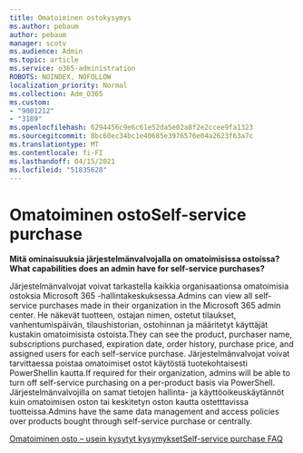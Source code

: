 ```yaml
---
title: Omatoiminen ostokysymys
ms.author: pebaum
author: pebaum
manager: scotv
ms.audience: Admin
ms.topic: article
ms.service: o365-administration
ROBOTS: NOINDEX, NOFOLLOW
localization_priority: Normal
ms.collection: Adm_O365
ms.custom:
- "9001212"
- "3189"
ms.openlocfilehash: 6294456c9e6c61e52da5e02a8f2e2ccee9fa1323
ms.sourcegitcommit: 8bc60ec34bc1e40685e3976576e04a2623f63a7c
ms.translationtype: MT
ms.contentlocale: fi-FI
ms.lasthandoff: 04/15/2021
ms.locfileid: "51835628"
---
```

# <a name="self-service-purchase"></a><span data-ttu-id="017a3-102">Omatoiminen osto</span><span class="sxs-lookup"><span data-stu-id="017a3-102">Self-service purchase</span></span>

<span data-ttu-id="017a3-103">**Mitä ominaisuuksia järjestelmänvalvojalla on omatoimisissa ostoissa?**</span><span class="sxs-lookup"><span data-stu-id="017a3-103">**What capabilities does an admin have for self-service purchases?**</span></span>

<span data-ttu-id="017a3-104">Järjestelmänvalvojat voivat tarkastella kaikkia organisaationsa omatoimisia ostoksia Microsoft 365 -hallintakeskuksessa.</span><span class="sxs-lookup"><span data-stu-id="017a3-104">Admins can view all self-service purchases made in their organization in the Microsoft 365 admin center.</span></span> <span data-ttu-id="017a3-105">He näkevät tuotteen, ostajan nimen, ostetut tilaukset, vanhentumispäivän, tilaushistorian, ostohinnan ja määritetyt käyttäjät kustakin omatoimisista ostoista.</span><span class="sxs-lookup"><span data-stu-id="017a3-105">They can see the product, purchaser name, subscriptions purchased, expiration date, order history, purchase price, and assigned users for each self-service purchase.</span></span>  <span data-ttu-id="017a3-106">Järjestelmänvalvojat voivat tarvittaessa poistaa omatoimiset ostot käytöstä tuotekohtaisesti PowerShellin kautta.</span><span class="sxs-lookup"><span data-stu-id="017a3-106">If required for their organization, admins will be able to turn off self-service purchasing on a per-product basis via PowerShell.</span></span>  <span data-ttu-id="017a3-107">Järjestelmänvalvojilla on samat tietojen hallinta- ja käyttöoikeuskäytännöt kuin omatoimisen oston tai keskitetyn oston kautta ostetttavissa tuotteissa.</span><span class="sxs-lookup"><span data-stu-id="017a3-107">Admins have the same data management and access policies over products bought through self-service purchase or centrally.</span></span>

[<span data-ttu-id="017a3-108">Omatoiminen osto – usein kysytyt kysymykset</span><span class="sxs-lookup"><span data-stu-id="017a3-108">Self-service purchase FAQ</span></span>](https://aka.ms/self-service-purchase-faq)

